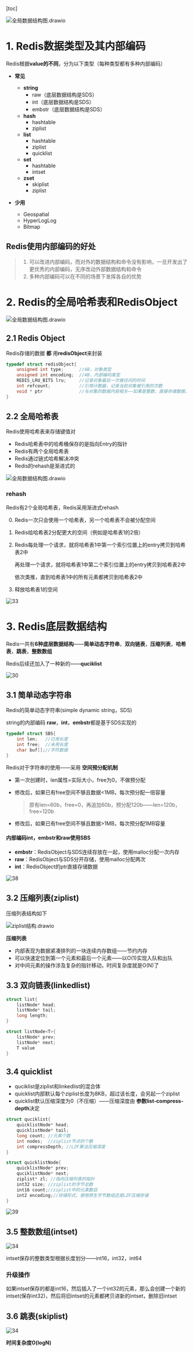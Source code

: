 [toc]

![全局数据结构图.drawio](p/全局数据结构图.drawio.png)

# 1. Redis数据类型及其内部编码

Redis根据**value的不同**，分为以下类型（每种类型都有多种内部编码）

* **常见**
  * **string**
    * raw（底层数据结构是SDS）
    * int（底层数据结构是SDS）
    * embstr（底层数据结构是SDS）
  * **hash**
    * hashtable
    * ziplist
  * **list**
    * hashtable
    * ziplist
    * quicklist
  * **set**
    * hashtable
    * intset
  * **zset**
    * skiplist
    * ziplist

* **少用**
  * Geospatial
  * HyperLogLog
  * Bitmap



## Redis使用内部编码的好处

>1. 可以改进内部编码，而对外的数据结构和命令没有影响，一旦开发出了更优秀的内部编码，无序改动外部数据结构和命令
>2. 多种内部编码可以在不同的场景下发挥各自的优势



# 2. Redis的全局哈希表和RedisObject

![全局数据结构图.drawio](p/全局数据结构图.drawio.png)

## 2.1 Redis Object

Redis存储的数据 **都** 用**redisObject**来封装

```c
typedef struct redisObject{
    unsigned int type;      //4B，对象类型
    unsigned int encoding;  //4B，内部编码类型
    REDIS_LRU_BITS lru;     //记录对象最后一次被访问的时间
    int refcount;           //引用计数器，记录当前对象被引用的次数
    void * ptr              //与对象的数据内容相关——如果是整数，直接存储数据，否则为指向数据的指针
}
```



## 2.2 全局哈希表

Redis使用哈希表来存储键值对

* Redis哈希表中的哈希桶保存的是指向Entry的指针
* Redis有两个全局哈希表
* Redis通过链式哈希解决冲突
* Redis的rehash是渐进式的

![全局数据结构图.drawio](p/全局数据结构图.drawio.png)

### rehash

Redis有2个全局哈希表，Redis采用渐进式rehash

0. Redis一次只会使用一个哈希表，另一个哈希表不会被分配空间

1. Redis给哈希表2分配更大的空间（例如是哈希表1的2倍）

2. Redis每处理一个请求，就将哈希表1中第一个索引位置上的entry拷贝到哈希表2中

   再处理一个请求，就将哈希表1中第二个索引位置上的entry拷贝到哈希表2中

   依次类推，直到哈希表1中的所有元素都拷贝到哈希表2中

3. 释放哈希表1的空间

![33](p/33.png)





# 3. Redis底层数据结构

Redis一共有**6种底层数据结构**——**简单动态字符串**，**双向链表**，**压缩列表**，**哈希表**，**跳表**，**整数数组**

Redis后续还加入了一种新的——**quciklist** 

![30](p/30.png)



## 3.1 简单动态字符串

Redis的简单动态字符串(simple dynamic string，SDS)

string的内部编码 **raw**，**int**，**embstr**都是基于SDS实现的

```c
typedef struct SBS{
    int len;   //已用长度
    int free;  //未用长度
    char buf[];//字符数据
}
```

Redis对于字符串的使用——采用 **空间预分配机制**

* 第一次创建时，len属性=实际大小，free为0，不做预分配

* 修改后，如果已有free空间不够且数据<1MB，每次预分配一倍容量

  >原有len=60b，free=0，再追加60b，预分配120b——len=120b，free=120b

* 修改后，如果已有free空间不够且数据>1MB，每次预分配1MB容量



#### 内部编码int，embstr和raw使用SBS

* **embstr**：RedisObject与SDS连续存放在一起，使用malloc分配一次内存
* **raw**：RedisObject与SDS分开存储，使用malloc分配两次
* **int**：RedisObject的ptr直接存储数据

![38](p/38.png)





## 3.2 压缩列表(ziplist)

压缩列表结构如下

![ziplist结构.drawio](p/ziplist结构.drawio.png)

**压缩列表**

* 内部表现为数据紧凑排列的一块连续内存数组——节约内存
* 可以快速定位到第一个元素和最后一个元素——以O(1)实现入队和出队
* 对中间元素的操作涉及复杂的指针移动，时间复杂度就是O(N)了



## 3.3 双向链表(linkedlist)

```c
struct list{
    listNode* head;
    listNode* tail;
    long length;
}

struct listNode<T>{
    listNode* prev;
    listNode* next;
    T value
}
```



## 3.4 quicklist

* quciklist是ziplist和linkedlist的混合体
* quicklist内部默认每个ziplist长度为8KB，超过该长度，会另起一个ziplist
* quicklist默认压缩深度为0（不压缩）——压缩深度由 **参数list-compress-depth**决定

```c
struct quciklist{
    quicklistNode* head;
    quicklistNode* tail;
    long count; //元素个数
    int nodes;  //ziplist节点的个数
    int compressDepth; //LZF算法压缩深度
}

struct quicklistNode{
    quicklistNode* prev;
    quciklistNode* next;
    ziplist* zl; //指向压缩列表的指针
    int32 size; //ziplist的字节总数
    int16 count;//ziplist中的元素数目
    int2 encoding;//存储形式，使用原生字节数组还是LZF压缩存储
}
```

![39](p/39.png)



## 3.5 整数数组(intset)

![34](p/37.png)

intset保存的整数类型根据长度划分——int16，int32，int64

### 升级操作

如果intset保存的都是int16，然后插入了一个int32的元素，那么会创建一个新的intset(保存int32)，然后将旧intset的元素都拷贝进新的intset，删除旧intset



## 3.6 跳表(skiplist)

![34](p/34.png)

**时间复杂度O(logN)**

